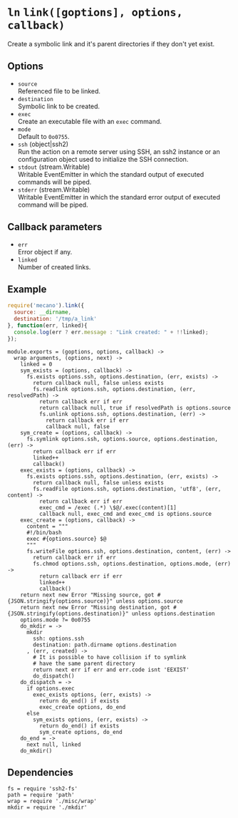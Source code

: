 
# `ln` `link([goptions], options, callback)`

Create a symbolic link and it's parent directories if they don't yet
exist.

## Options

*   `source`   
    Referenced file to be linked.   
*   `destination`   
    Symbolic link to be created.   
*   `exec`   
    Create an executable file with an `exec` command.   
*   `mode`   
    Default to `0o0755`.   
*   `ssh` (object|ssh2)   
    Run the action on a remote server using SSH, an ssh2 instance or an
    configuration object used to initialize the SSH connection.   
*   `stdout` (stream.Writable)   
    Writable EventEmitter in which the standard output of executed commands will
    be piped.   
*   `stderr` (stream.Writable)   
    Writable EventEmitter in which the standard error output of executed command
    will be piped.   

## Callback parameters

*   `err`   
    Error object if any.   
*   `linked`   
    Number of created links.   

## Example

```js
require('mecano').link({
  source: __dirname,
  destination: '/tmp/a_link'
}, function(err, linked){
  console.log(err ? err.message : "Link created: " + !!linked);
});
```

    module.exports = (goptions, options, callback) ->
      wrap arguments, (options, next) ->
        linked = 0
        sym_exists = (options, callback) ->
          fs.exists options.ssh, options.destination, (err, exists) ->
            return callback null, false unless exists
            fs.readlink options.ssh, options.destination, (err, resolvedPath) ->
              return callback err if err
              return callback null, true if resolvedPath is options.source
              fs.unlink options.ssh, options.destination, (err) ->
                return callback err if err
                callback null, false
        sym_create = (options, callback) ->
          fs.symlink options.ssh, options.source, options.destination, (err) ->
            return callback err if err
            linked++
            callback()
        exec_exists = (options, callback) ->
          fs.exists options.ssh, options.destination, (err, exists) ->
            return callback null, false unless exists
            fs.readFile options.ssh, options.destination, 'utf8', (err, content) ->
              return callback err if err
              exec_cmd = /exec (.*) \$@/.exec(content)[1]
              callback null, exec_cmd and exec_cmd is options.source
        exec_create = (options, callback) ->
          content = """
          #!/bin/bash
          exec #{options.source} $@
          """
          fs.writeFile options.ssh, options.destination, content, (err) ->
            return callback err if err
            fs.chmod options.ssh, options.destination, options.mode, (err) ->
              return callback err if err
              linked++
              callback()
        return next new Error "Missing source, got #{JSON.stringify(options.source)}" unless options.source
        return next new Error "Missing destination, got #{JSON.stringify(options.destination)}" unless options.destination
        options.mode ?= 0o0755
        do_mkdir = ->
          mkdir
            ssh: options.ssh
            destination: path.dirname options.destination
          , (err, created) ->
            # It is possible to have collision if to symlink
            # have the same parent directory
            return next err if err and err.code isnt 'EEXIST'
            do_dispatch()
        do_dispatch = ->
          if options.exec
            exec_exists options, (err, exists) ->
              return do_end() if exists
              exec_create options, do_end
          else
            sym_exists options, (err, exists) ->
              return do_end() if exists
              sym_create options, do_end
        do_end = ->
          next null, linked
        do_mkdir()

## Dependencies

    fs = require 'ssh2-fs'
    path = require 'path'
    wrap = require './misc/wrap'
    mkdir = require './mkdir'




